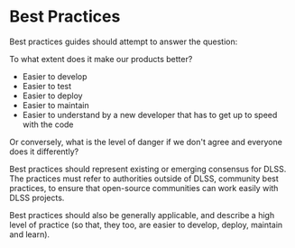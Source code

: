 # Best Practices

Best practices guides should attempt to answer the question:

To what extent does it make our products better?

 - Easier to develop
 - Easier to test
 - Easier to deploy
 - Easier to maintain
 - Easier to understand by a new developer that has to get up to speed with the code 

Or conversely, what is the level of danger if we don't agree and everyone does it differently?

Best practices should represent existing or emerging consensus for DLSS.  The practices must refer to authorities outside of DLSS, community best practices, to ensure that open-source communities can work easily with DLSS projects.

Best practices should also be generally applicable, and describe a high level of practice (so that, they too, are easier to develop, deploy, maintain and learn). 

